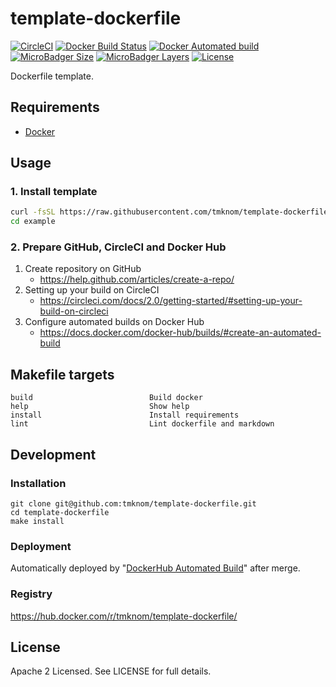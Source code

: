 # template-dockerfile

[![CircleCI](https://circleci.com/gh/tmknom/template-dockerfile.svg?style=svg)](https://circleci.com/gh/tmknom/template-dockerfile)
[![Docker Build Status](https://img.shields.io/docker/build/tmknom/template-dockerfile.svg)](https://hub.docker.com/r/tmknom/template-dockerfile/builds/)
[![Docker Automated build](https://img.shields.io/docker/automated/tmknom/template-dockerfile.svg)](https://hub.docker.com/r/tmknom/template-dockerfile/)
[![MicroBadger Size](https://img.shields.io/microbadger/image-size/tmknom/template-dockerfile.svg)](https://microbadger.com/images/tmknom/template-dockerfile)
[![MicroBadger Layers](https://img.shields.io/microbadger/layers/tmknom/template-dockerfile.svg)](https://microbadger.com/images/tmknom/template-dockerfile)
[![License](https://img.shields.io/github/license/tmknom/template-dockerfile.svg)](https://opensource.org/licenses/Apache-2.0)

Dockerfile template.

## Requirements

- [Docker](https://www.docker.com/)

## Usage

### 1. Install template

```sh
curl -fsSL https://raw.githubusercontent.com/tmknom/template-dockerfile/master/install | sh -s example
cd example
```

### 2. Prepare GitHub, CircleCI and Docker Hub

1. Create repository on GitHub
    - <https://help.github.com/articles/create-a-repo/>
2. Setting up your build on CircleCI
    - <https://circleci.com/docs/2.0/getting-started/#setting-up-your-build-on-circleci>
3. Configure automated builds on Docker Hub
    - <https://docs.docker.com/docker-hub/builds/#create-an-automated-build>

## Makefile targets

```text
build                          Build docker
help                           Show help
install                        Install requirements
lint                           Lint dockerfile and markdown
```

## Development

### Installation

```shell
git clone git@github.com:tmknom/template-dockerfile.git
cd template-dockerfile
make install
```

### Deployment

Automatically deployed by "[DockerHub Automated Build](https://docs.docker.com/docker-hub/builds/)" after merge.

### Registry

<https://hub.docker.com/r/tmknom/template-dockerfile/>

## License

Apache 2 Licensed. See LICENSE for full details.
